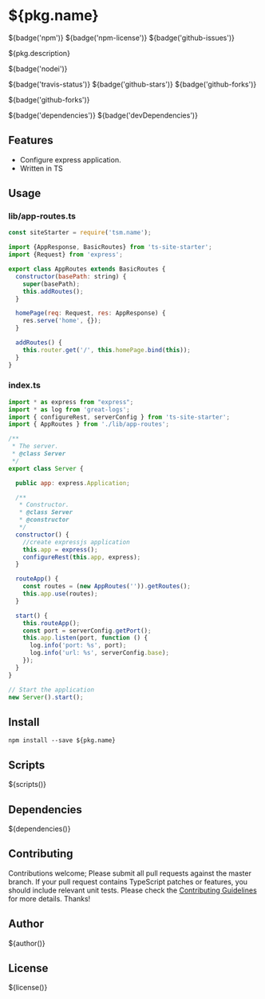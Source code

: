 # ${pkg.name}

${badge('npm')} ${badge('npm-license')} ${badge('github-issues')}

${pkg.description}

${badge('nodei')}

${badge('travis-status')}
${badge('github-stars')}
${badge('github-forks')}

${badge('github-forks')}

${badge('dependencies')}
${badge('devDependencies')}

## Features

- Configure express application.
- Written in TS

## Usage

### lib/app-routes.ts

```js
const siteStarter = require('tsm.name');

import {AppResponse, BasicRoutes} from 'ts-site-starter';
import {Request} from 'express';

export class AppRoutes extends BasicRoutes {
  constructor(basePath: string) {
    super(basePath);
    this.addRoutes();
  }

  homePage(req: Request, res: AppResponse) {
    res.serve('home', {});
  }

  addRoutes() {
    this.router.get('/', this.homePage.bind(this));
  }
}
```
### index.ts
```js
import * as express from "express";
import * as log from 'great-logs';
import { configureRest, serverConfig } from 'ts-site-starter';
import { AppRoutes } from './lib/app-routes';

/**
 * The server.
 * @class Server
 */
export class Server {

  public app: express.Application;

  /**
   * Constructor.
   * @class Server
   * @constructor
   */
  constructor() {
    //create expressjs application
    this.app = express();
    configureRest(this.app, express);
  }

  routeApp() {
    const routes = (new AppRoutes('')).getRoutes();
    this.app.use(routes);
  }

  start() {
    this.routeApp();
    const port = serverConfig.getPort();
    this.app.listen(port, function () {
      log.info('port: %s', port);
      log.info('url: %s', serverConfig.base);
    });
  }
}

// Start the application
new Server().start();
```

## Install

`npm install --save ${pkg.name}`


## Scripts

${scripts()}

## Dependencies

${dependencies()}

## Contributing

Contributions welcome; Please submit all pull requests against the master branch. If your pull request contains TypeScript patches or features, you should include relevant unit tests. Please check the [Contributing Guidelines](contributng.md) for more details. Thanks!

## Author

${author()}

## License

${license()}